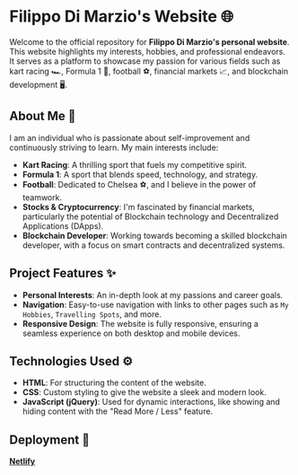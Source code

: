 # Filippo Di Marzio's Website 🌐

Welcome to the official repository for **Filippo Di Marzio's personal website**. This website highlights my interests, hobbies, and professional endeavors. It serves as a platform to showcase my passion for various fields such as kart racing 🏎️, Formula 1 🏁, football ⚽, financial markets 📈, and blockchain development 🖥️.

## About Me 👤

I am an individual who is passionate about self-improvement and continuously striving to learn. My main interests include:

- **Kart Racing**: A thrilling sport that fuels my competitive spirit.
- **Formula 1**: A sport that blends speed, technology, and strategy.
- **Football**: Dedicated to Chelsea ⚽, and I believe in the power of teamwork.
- **Stocks & Cryptocurrency**: I'm fascinated by financial markets, particularly the potential of Blockchain technology and Decentralized Applications (DApps).
- **Blockchain Developer**: Working towards becoming a skilled blockchain developer, with a focus on smart contracts and decentralized systems.

## Project Features ✨

- **Personal Interests**: An in-depth look at my passions and career goals.
- **Navigation**: Easy-to-use navigation with links to other pages such as `My Hobbies`, `Travelling Spots`, and more.
- **Responsive Design**: The website is fully responsive, ensuring a seamless experience on both desktop and mobile devices.

## Technologies Used ⚙️

- **HTML**: For structuring the content of the website.
- **CSS**: Custom styling to give the website a sleek and modern look.
- **JavaScript (jQuery)**: Used for dynamic interactions, like showing and hiding content with the "Read More / Less" feature.

## Deployment 🚀

 **[Netlify](https://www.netlify.com/)**


  
